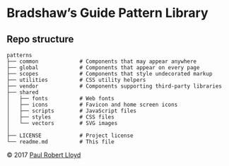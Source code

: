 # Bradshaw’s Guide Pattern Library

## Repo structure

```
patterns
├── common             # Components that may appear anywhere
├── global             # Components that appear on every page
├── scopes             # Components that style undecorated markup
├── utilities          # CSS utility helpers
├── vendor             # Components supporting third-party libraries
├── shared
│   ├── fonts          # Web fonts
│   ├── icons          # Favicon and home screen icons
│   ├── scripts        # JavaScript files
│   ├── styles         # CSS files
│   └── vectors        # SVG images
│
├── LICENSE            # Project license
└── readme.md          # This file
```

© 2017 [Paul Robert Lloyd](https://paulrobertlloyd.com)
